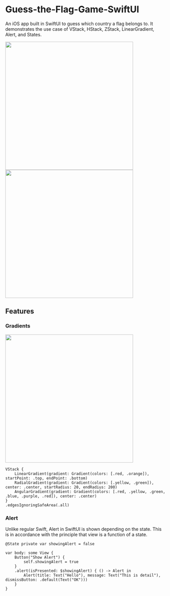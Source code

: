 # Guess-the-Flag-Game-SwiftUI

An iOS app built in SwiftUI to guess which country a flag belongs to. It demonstrates the use case of VStack, HStack, ZStack, LinearGradient, Alert, and States.

<img src="https://github.com/igibliss00/Hacking-with-SwiftUI/Guess-the-Flag-Game-SwiftUI/blob/master/README_assets/2.png" width="400">

<img src="https://github.com/igibliss00/Hacking-with-SwiftUI/Guess-the-Flag-Game-SwiftUI/blob/master/README_assets/3.png" width="400">


## Features

### Gradients

<img src="https://github.com/igibliss00/Guess-the-Flag-Game-SwiftUI/blob/master/README_assets/1.png" width="400">

```
VStack {
    LinearGradient(gradient: Gradient(colors: [.red, .orange]), startPoint: .top, endPoint: .bottom)
    RadialGradient(gradient: Gradient(colors: [.yellow, .green]), center: .center, startRadius: 20, endRadius: 200)
    AngularGradient(gradient: Gradient(colors: [.red, .yellow, .green, .blue, .purple, .red]), center: .center)
}
.edgesIgnoringSafeArea(.all)
```

### Alert

Unlike regular Swift, Alert in SwiftUI is shown depending on the state.  This is in accordance with the principle that view is a function of a state.

```
@State private var showingAlert = false

var body: some View {
    Button("Show Alert") {
        self.showingAlert = true
    }
    .alert(isPresented: $showingAlert) { () -> Alert in
        Alert(title: Text("Hello"), message: Text("This is detail"), dismissButton: .default(Text("OK")))
    }
}
```
